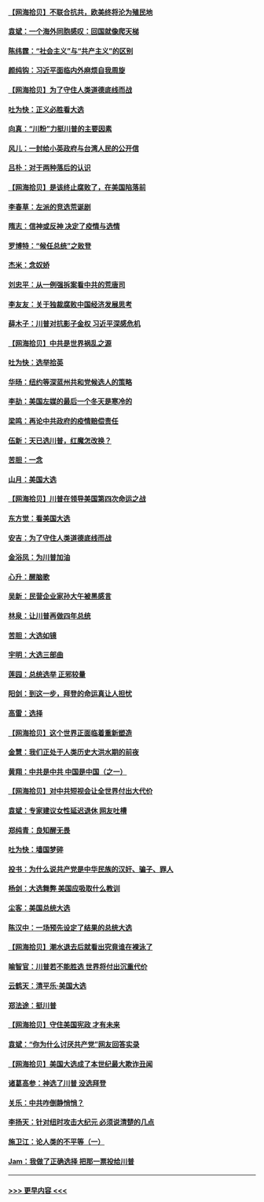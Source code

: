 #### [【网海拾贝】不联合抗共，欧美终将沦为殖民地](../pages/nsc993/n12565068.md?t=11220502) 
#### [袁斌：一个海外同胞感叹：回国就像爬天梯](../pages/nsc993/n12564986.md?t=11220502) 
#### [陈纬霆：“社会主义”与“共产主义”的区别](../pages/nsc993/n12562417.md?t=11220502) 
#### [颜纯钩：习近平面临内外麻烦自我周旋](../pages/nsc993/n12563356.md?t=11220502) 
#### [【网海拾贝】为了守住人类道德底线而战](../pages/nsc993/n12562542.md?t=11220502) 
#### [吐为快：正义必胜看大选](../pages/nsc993/n12561967.md?t=11220502) 
#### [向真：“川粉”力挺川普的主要因素](../pages/nsc993/n12560774.md?t=11220502) 
#### [风儿：一封给小英政府与台湾人民的公开信](../pages/nsc993/n12560581.md?t=11220502) 
#### [吕朴：对于两种落后的认识](../pages/nsc993/n12560492.md?t=11220502) 
#### [【网海拾贝】是该终止腐败了，在美国陷落前](../pages/nsc993/n12559936.md?t=11220502) 
#### [李春草：左派的竞选荒诞剧](../pages/nsc993/n12558380.md?t=11220502) 
#### [隋志：信神或反神 决定了疫情与选情](../pages/nsc993/n12558255.md?t=11220502) 
#### [罗博特：“候任总统”之败登](../pages/nsc993/n12558189.md?t=11220502) 
#### [杰米：念奴娇](../pages/nsc993/n12558174.md?t=11220502) 
#### [刘忠平：从一例强拆案看中共的荒唐司](../pages/nsc993/n12558036.md?t=11220502) 
#### [李友友：关于独裁腐败中国经济发展思考](../pages/nsc993/n12558004.md?t=11220502) 
#### [薛木子：川普对抗影子金权 习近平深感危机](../pages/nsc993/n12557342.md?t=11220502) 
#### [【网海拾贝】中共是世界祸乱之源](../pages/nsc993/n12555353.md?t=11220502) 
#### [吐为快：选举拾英](../pages/nsc993/n12555041.md?t=11220502) 
#### [华旸：纽约等深蓝州共和党候选人的策略](../pages/nsc993/n12554309.md?t=11220502) 
#### [李劼：美国左媒的最后一个冬天是寒冷的](../pages/nsc993/n12552947.md?t=11220502) 
#### [梁鸣：再论中共政府的疫情赔偿责任](../pages/nsc993/n12553012.md?t=11220502) 
#### [伍新：天已选川普，红魔怎改换？](../pages/nsc993/n12552970.md?t=11220502) 
#### [苦胆：一念](../pages/nsc993/n12552957.md?t=11220502) 
#### [山月：美国大选](../pages/nsc993/n12552446.md?t=11220502) 
#### [【网海拾贝】川普在领导美国第四次命运之战](../pages/nsc993/n12551973.md?t=11220502) 
#### [东方觉：看美国大选](../pages/nsc993/n12551647.md?t=11220502) 
#### [安吉：为了守住人类道德底线而战](../pages/nsc993/n12551111.md?t=11220502) 
#### [金浴凤：为川普加油](../pages/nsc993/n12551085.md?t=11220502) 
#### [心升：醒脑歌](../pages/nsc993/n12550984.md?t=11220502) 
#### [吴新：民营企业家孙大午被黑感言](../pages/nsc993/n12550656.md?t=11220502) 
#### [林泉：让川普再做四年总统](../pages/nsc993/n12550640.md?t=11220502) 
#### [苦胆：大选如镜](../pages/nsc993/n12550630.md?t=11220502) 
#### [宇明：大选三部曲](../pages/nsc993/n12550603.md?t=11220502) 
#### [莲园：总统选举 正邪较量](../pages/nsc993/n12550594.md?t=11220502) 
#### [阳剑：到这一步，拜登的命运真让人担忧](../pages/nsc993/n12549093.md?t=11220502) 
#### [高雷：选择](../pages/nsc993/n12549087.md?t=11220502) 
#### [【网海拾贝】这个世界正面临着重新塑造](../pages/nsc993/n12548326.md?t=11220502) 
#### [金慧：我们正处于人类历史大洪水期的前夜](../pages/nsc993/n12547914.md?t=11220502) 
#### [黄翔：中共是中共 中国是中国（之一）](../pages/nsc993/n12547576.md?t=11220502) 
#### [【网海拾贝】对中共短视会让全世界付出大代价](../pages/nsc993/n12546043.md?t=11220502) 
#### [袁斌：专家建议女性延迟退休 网友吐槽](../pages/nsc993/n12545424.md?t=11220502) 
#### [郑纯青：良知醒无畏](../pages/nsc993/n12545394.md?t=11220502) 
#### [吐为快：墙国梦碎](../pages/nsc993/n12545309.md?t=11220502) 
#### [投书：为什么说共产党是中华民族的汉奸、骗子、罪人](../pages/nsc993/n12545089.md?t=11220502) 
#### [杨剑：大选舞弊 美国应吸取什么教训](../pages/nsc993/n12543937.md?t=11220502) 
#### [尘客：美国总统大选](../pages/nsc993/n12543828.md?t=11220502) 
#### [陈汉中：一场预先设定了结果的总统大选](../pages/nsc993/n12543564.md?t=11220502) 
#### [【网海拾贝】潮水退去后就看出究竟谁在裸泳了](../pages/nsc993/n12543321.md?t=11220502) 
#### [喻智官：川普若不能胜选 世界将付出沉重代价](../pages/nsc993/n12541352.md?t=11220502) 
#### [云鹤天：清平乐‧美国大选](../pages/nsc993/n12540916.md?t=11220502) 
#### [郑法途：挺川普](../pages/nsc993/n12540898.md?t=11220502) 
#### [【网海拾贝】守住美国宪政 才有未来](../pages/nsc993/n12540423.md?t=11220502) 
#### [袁斌：“你为什么讨厌共产党”网友回答实录](../pages/nsc993/n12540208.md?t=11220502) 
#### [【网海拾贝】美国大选成了本世纪最大欺诈丑闻](../pages/nsc993/n12538029.md?t=11220502) 
#### [诸葛高参：神选了川普 没选拜登](../pages/nsc993/n12537664.md?t=11220502) 
#### [关乐：中共咋倒静悄悄？](../pages/nsc993/n12537615.md?t=11220502) 
#### [李扬天：针对纽时攻击大纪元 必须说清楚的几点](../pages/nsc993/n12536001.md?t=11220502) 
#### [施卫江：论人类的不平等（一）](../pages/nsc993/n12535700.md?t=11220502) 
#### [Jam：我做了正确选择 把那一票投给川普](../pages/nsc993/n12535743.md?t=11220502) 

----
#### [ >>> 更早内容 <<< ](../indexes/nsc993-earlier.md)
